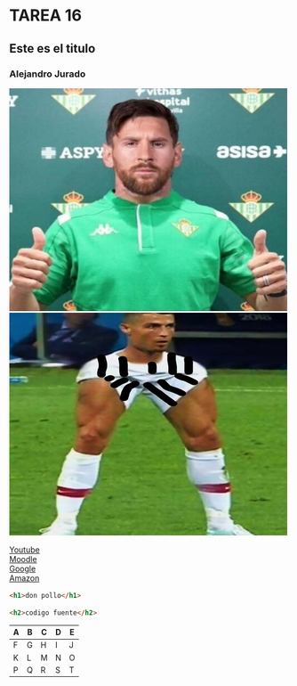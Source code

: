 # TAREA 16 
## Este es el titulo
### Alejandro Jurado
![mesi](https://github.com/AleeXiinh0/Tarea16/blob/main/img/mesi.jpg)
![cr7](https://github.com/AleeXiinh0/Tarea16/blob/main/img/cr7.jpg)

[Youtube](https://www.youtube.com) \
[Moodle](https://educacionadistancia.juntadeandalucia.es/centros/almeria/my/) \
[Google](https://www.google.com/search) \
[Amazon](https://amazon.es/)
```html
<h1>don pollo</h1> 
```
```html
<h2>codigo fuente</h2>
```
|A|B|C|D|E|
|---|---|---|---|---|
|F|G|H|I|J|
|K|L|M|N|O|
|P|Q|R|S|T|
